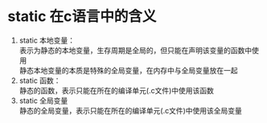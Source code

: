 # static 在c语言中的含义
1. static 本地变量：<br>
表示为静态的本地变量，生存周期是全局的，但只能在声明该变量的函数中使用<br>
静态本地变量的本质是特殊的全局变量，在内存中与全局变量放在一起<br>
2. static 函数：<br>
静态的函数，表示只能在所在的编译单元(.c文件)中使用该函数<br>
3. static 全局变量<br>
静态的全局变量，表示只能在所在的编译单元(.c文件)中使用该全局变量
